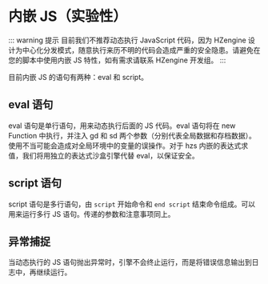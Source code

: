 # 内嵌 JS（实验性）

::: warning 提示
目前我们不推荐动态执行 JavaScript 代码，因为 HZengine 设计为中心化分发模式，随意执行来历不明的代码会造成严重的安全隐患。请避免在您的脚本中使用内嵌 JS 特性，如有需求请联系 HZengine 开发组。
:::

目前内嵌 JS 的语句有两种：eval 和 script。

## eval 语句

eval 语句是单行语句，用来动态执行后面的 JS 代码。eval 语句将在 new Function 中执行，并注入 gd 和 sd 两个参数（分别代表全局数据和存档数据）。使用不当可能会造成对全局环境中的变量的误操作。对于 hzs 内嵌的表达式求值，我们将用独立的表达式沙盒引擎代替 eval，以保证安全。

## script 语句

script 语句是多行语句，由 `script` 开始命令和 `end script` 结束命令组成。可以用来运行多行 JS 语句。传递的参数和注意事项同上。

## 异常捕捉

当动态执行的 JS 语句抛出异常时，引擎不会终止运行，而是将错误信息输出到日志中，再继续运行。
